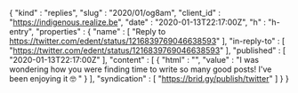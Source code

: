{
  "kind" : "replies",
  "slug" : "2020/01/og8am",
  "client_id" : "https://indigenous.realize.be",
  "date" : "2020-01-13T22:17:00Z",
  "h" : "h-entry",
  "properties" : {
    "name" : [ "Reply to https://twitter.com/edent/status/1216839769046638593" ],
    "in-reply-to" : [ "https://twitter.com/edent/status/1216839769046638593" ],
    "published" : [ "2020-01-13T22:17:00Z" ],
    "content" : [ {
      "html" : "",
      "value" : "I was wondering how you were finding time to write so many good posts! I've been enjoying it 🤓 "
    } ],
    "syndication" : [ "https://brid.gy/publish/twitter" ]
  }
}
